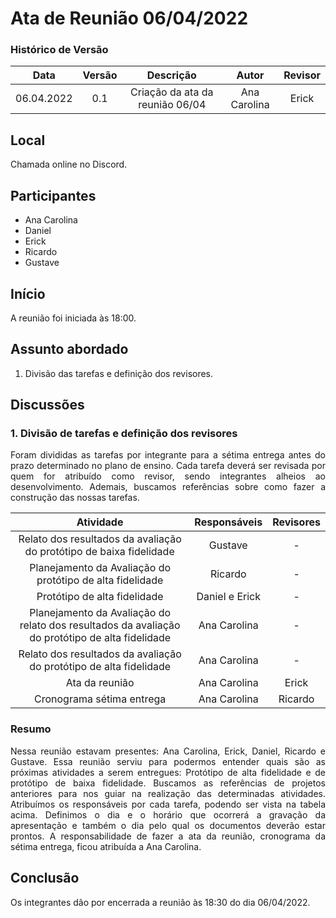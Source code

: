 # Ata de Reunião 06/04/2022


### Histórico de Versão

|  Data  | Versão | Descrição | Autor | Revisor |
| :----: | :----: | :-------: | :---: | :--------:|
| 06.04.2022 | 0.1 | Criação da ata da reunião 06/04 | Ana Carolina | Erick | 

## Local

Chamada online no Discord.

## Participantes
- Ana Carolina
- Daniel
- Erick
- Ricardo
- Gustave

## Início

A reunião foi iniciada às 18:00.

## Assunto abordado

1. Divisão das tarefas e definição dos revisores.

## Discussões

### 1. Divisão de tarefas e definição dos revisores
<p style="text-align: justify;">Foram divididas as tarefas por integrante para a sétima entrega antes do prazo determinado no plano de ensino. Cada tarefa deverá ser revisada por quem for atribuído como revisor, sendo integrantes alheios ao desenvolvimento. Ademais, buscamos referências sobre como fazer a construção das nossas tarefas.
</p>

<center>

| Atividade | Responsáveis | Revisores  |
| :-------: | :-------: | :---------: |
| Relato dos resultados da avaliação do protótipo de baixa fidelidade | Gustave | - |
| Planejamento da Avaliação do protótipo de alta fidelidade | Ricardo | - |
| Protótipo de alta fidelidade | Daniel e Erick | - |
| Planejamento da Avaliação do relato dos resultados da avaliação do protótipo de alta fidelidade | Ana Carolina  | - |
| Relato dos resultados da avaliação do protótipo de alta fidelidade | Ana Carolina | - |
| Ata da reunião | Ana Carolina | Erick |
| Cronograma sétima entrega | Ana Carolina | Ricardo |
</center>



### Resumo
<p style="text-align: justify;">
Nessa reunião estavam presentes: Ana Carolina, Erick, Daniel, Ricardo e Gustave. Essa reunião serviu para podermos entender quais são as próximas atividades a serem entregues: Protótipo de alta fidelidade e de protótipo de baixa fidelidade. Buscamos as referências de projetos anteriores para nos guiar na realização das determinadas atividades. Atribuímos os responsáveis por cada tarefa, podendo ser vista na tabela acima. Definimos o dia e o horário que ocorrerá a gravação da apresentação e também o dia pelo qual os documentos deverão estar prontos. A responsabilidade de fazer a ata da reunião, cronograma da sétima entrega, ficou atribuída a Ana Carolina.
</p>

## Conclusão
Os integrantes dão por encerrada a reunião às 18:30 do dia 06/04/2022.